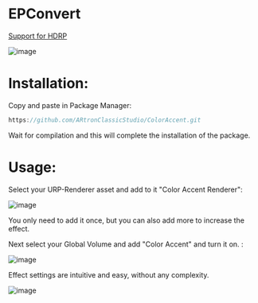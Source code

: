 # EPConvert

[Support for HDRP](https://github.com/ARtronClassicStudio/ColorAccent-HDRP)

![image](https://github.com/ARtronClassicStudio/ColorAccent/assets/68843488/92803a5f-dd87-4134-b1b6-f6beb01f0c96)

# Installation:
Copy and paste in Package Manager:

```C#
https://github.com/ARtronClassicStudio/ColorAccent.git
```



Wait for compilation and this will complete the installation of the package.

# Usage:

Select your URP-Renderer asset and add to it "Color Accent Renderer":

![image](https://github.com/ARtronClassicStudio/ColorAccent/assets/68843488/d69bb588-38df-43a3-9f9f-b2e806a7fc2f)



You only need to add it once, but you can also add more to increase the effect.

Next select your Global Volume and add "Color Accent" and turn it on. :

![image](https://github.com/ARtronClassicStudio/ColorAccent/assets/68843488/5456eb4a-ae62-4ddb-b681-33ec0bbf2c87)


Effect settings are intuitive and easy, without any complexity.

![image](https://github.com/ARtronClassicStudio/ColorAccent/assets/68843488/081aae9c-6708-43ab-8996-324dd7fe5fc1)
